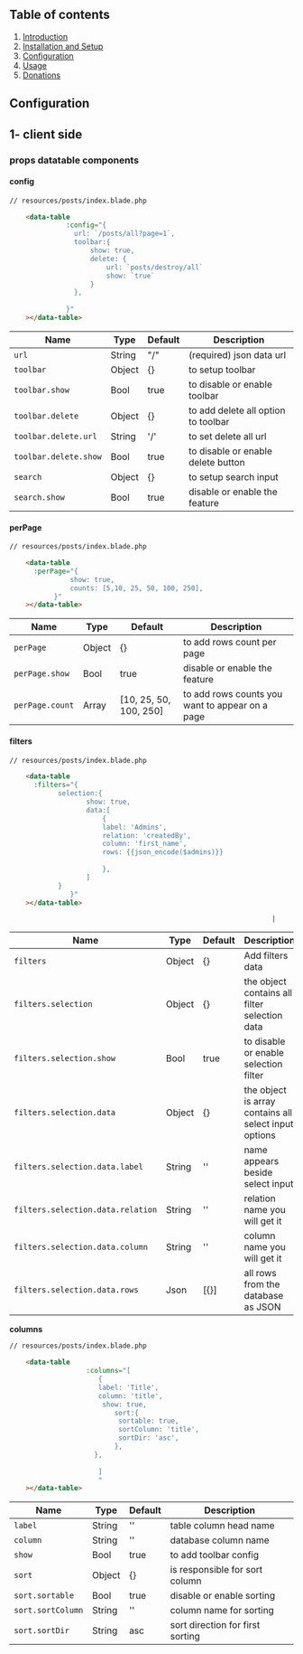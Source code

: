 ## Table of contents

  1. [Introduction](1-introduction.md)
  2. [Installation and Setup](2-Installation-and-Setup.md)
  3. [Configuration](3-Configuration.md)
  4. [Usage](4-Usage.md)
  5. [Donations](https://github.com/yazan-alnugnugh/laravel-datatable/blob/master/_docs/Donations/crypto/index.md)


## Configuration

## 1- client side


### props datatable components

#### config
```html
// resources/posts/index.blade.php

    <data-table
              :config="{
                url: `/posts/all?page=1`,
                toolbar:{
                    show: true,
                    delete: {
                        url: `posts/destroy/all`
                        show: `true`
                    }
                },
        
              }"
    ></data-table>

```

| Name | Type | Default | Description  
| --- | --- | --- | --- |
| `url ` | String | "/" | (required) json data url |
| `toolbar` | Object | {} |  to setup toolbar |
| `toolbar.show` | Bool | true | to disable or enable toolbar |
| `toolbar.delete` | Object | {} | to add delete all option to toolbar |
| `toolbar.delete.url` | String | '/' | to set delete all url |
| `toolbar.delete.show` | Bool | true | to disable or enable delete button |
| `search` | Object | {} | to setup search input |
| `search.show` | Bool | true | disable or enable the feature |


#### perPage
```html
// resources/posts/index.blade.php

    <data-table
      :perPage="{
               show: true,
               counts: [5,10, 25, 50, 100, 250],
           }"
    ></data-table>

```

| Name | Type | Default | Description  
| --- | --- | --- | --- |
| `perPage` | Object | {} | to add rows count per page |
| `perPage.show` | Bool | true | disable or enable the feature |
| `perPage.count` | Array | [10, 25, 50, 100, 250] | to add rows counts you want to appear on a page |



#### filters
```html
// resources/posts/index.blade.php

    <data-table
      :filters="{
            selection:{
                   show: true,
                   data:[
                       {
                       label: 'Admins',
                       relation: 'createdBy',
                       column: 'first_name',
                       rows: {{json_encode($admins)}}
   
                       },
                   ]
            }
               }"
    ></data-table>

```
                                                                     |

| Name | Type | Default | Description  
| --- | --- | --- | --- |
| `filters` | Object | {} | Add filters data |
| `filters.selection` | Object | {} | the object contains all filter selection data |
| `filters.selection.show` | Bool | true | to disable or enable selection filter |
| `filters.selection.data` | Object | {} | the object is array contains all select input options |
| `filters.selection.data.label` | String | '' | name appears beside select input |
| `filters.selection.data.relation` | String | '' | relation name you will get it |
| `filters.selection.data.column` | String | '' | column name you will get it |
| `filters.selection.data.rows` | Json | [{}] | all rows from the database as JSON |



**columns**
```html
// resources/posts/index.blade.php

    <data-table
                   :columns="[
                      {
                      label: 'Title',
                      column: 'title',
                       show: true,
                          sort:{
                           sortable: true,
                           sortColumn: 'title',
                           sortDir: 'asc',
                          },
                     },
                  
                      ]
                      "
    ></data-table>
```

| Name | Type | Default | Description  
| --- | --- | --- | --- |
| `label ` | String | '' |  table column head name |
| `column` | String | '' |  database column name |
| `show` | Bool | true | to add toolbar config |
| `sort` | Object | {} | is responsible for sort column |
| `sort.sortable` | Bool | true | disable or enable sorting  |
| `sort.sortColumn` | String | '' | column name for sorting |
| `sort.sortDir` | String | asc | sort direction for first sorting |
